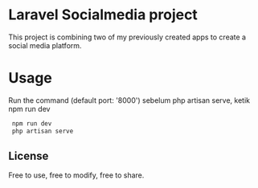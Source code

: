 # Laravel Socialmedia project
This project is combining two of my previously created apps to create a social media platform.

# Usage
Run the command (default port: '8000')
sebelum php artisan serve, ketik npm run dev
```sh
 npm run dev      
 php artisan serve 
```

License
----
Free to use, free to modify, free to share.

[//]: # (These are reference links used in the body of this note and get stripped out when the markdown processor does its job. There is no need to format nicely because it shouldn't be seen. Thanks SO - http://stackoverflow.com/questions/4823468/store-comments-in-markdown-syntax)

   [Github]: <https://github.com/>
   [Tailwind]: <https://tailwindcss.com/>
   [Laravel]: <https://laravel.com/>
   [Php]: <https://www.php.net/>
   [Alphine.js]: <https://alpinejs.dev//>
